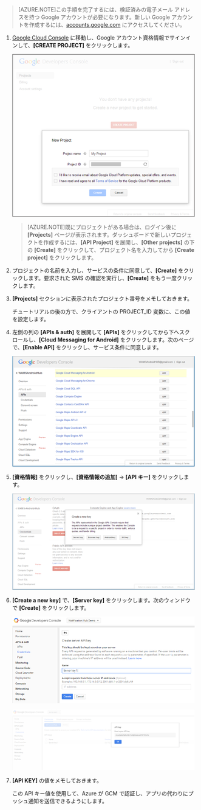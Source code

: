 >[AZURE.NOTE]この手順を完了するには、検証済みの電子メール アドレスを持つ Google アカウントが必要になります。新しい Google アカウントを作成するには、<a href="http://go.microsoft.com/fwlink/p/?LinkId=268302" target="_blank">accounts.google.com</a> にアクセスしてください。


1. [Google Cloud Console](https://console.developers.google.com/project) に移動し、Google アカウント資格情報でサインインして、**[CREATE PROJECT]** をクリックします。

   	![](./media/notification-hubs-android-get-started/mobile-services-google-new-project.png)

	>[AZURE.NOTE]既にプロジェクトがある場合は、ログイン後に <strong>[Projects]</strong> ページが表示されます。ダッシュボードで新しいプロジェクトを作成するには、<strong>[API Project]</strong> を展開し、<strong>[Other projects]</strong> の下の <strong>[Create]</strong> をクリックして、プロジェクト名を入力してから <strong>[Create project]</strong> をクリックします。

2. プロジェクトの名前を入力し、サービスの条件に同意して、**[Create]** をクリックします。要求された SMS の確認を実行し、**[Create]** をもう一度クリックします。

3. **[Projects]** セクションに表示されたプロジェクト番号をメモしておきます。

	チュートリアルの後の方で、クライアントの PROJECT\_ID 変数に、この値を設定します。

4. 左側の列の **[APIs & auth]** を展開して **[APIs]** をクリックしてから下へスクロールし、**[Cloud Messaging for Android]** をクリックします。次のページで、**[Enable API]** をクリックし、サービス条件に同意します。

	![](./media/notification-hubs-android-get-started/mobile-services-google-enable-GCM.png)

5. **[資格情報]** をクリックし、**[資格情報の追加]** -> **[API キー]** をクリックします。


   	![](./media/notification-hubs-android-get-started/mobile-services-google-create-server-key.png)

6. **[Create a new key]** で、**[Server key]** をクリックします。次のウィンドウで **[Create]** をクリックします。

   	![](./media/notification-hubs-android-get-started/mobile-services-google-create-server-key5.png)


   	![](./media/notification-hubs-android-get-started/mobile-services-google-create-server-key6.png)

7. **[API KEY]** の値をメモしておきます。


	この API キー値を使用して、Azure が GCM で認証し、アプリの代わりにプッシュ通知を送信できるようにします。

<!---HONumber=AcomDC_1125_2015-->